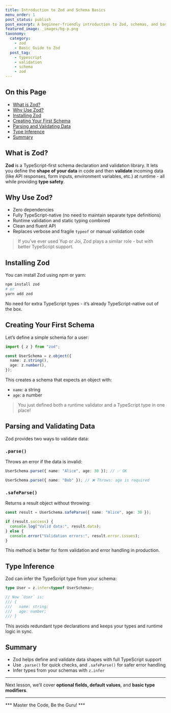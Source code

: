 ```yaml
---
title: Introduction to Zod and Schema Basics
menu_order: 1
post_status: publish
post_excerpt: A beginner-friendly introduction to Zod, schemas, and basic parsing.
featured_image: _images/bg-p.png
taxonomy:
  category:
    - zod
    - Basic Guide to Zod
  post_tag:
    - typescript
    - validation
    - schema
    - zod
---
```


<div class="toc" markdown="1">

## On this Page

- [What is Zod?](#what-is-zod)
- [Why Use Zod?](#why-use-zod)
- [Installing Zod](#installing-zod)
- [Creating Your First Schema](#creating-your-first-schema)
- [Parsing and Validating Data](#parsing-and-validating-data)
- [Type Inference](#type-inference)
- [Summary](#summary)

</div>

<div class="guru-main" markdown="1">

## What is Zod?

**Zod** is a TypeScript-first schema declaration and validation library. It lets you define the **shape of your data** in code and then **validate** incoming data (like API responses, form inputs, environment variables, etc.) at runtime - all while providing **type safety**.

## Why Use Zod?

- Zero dependencies
- Fully TypeScript-native (no need to maintain separate type definitions)
- Runtime validation and static typing combined
- Clean and fluent API
- Replaces verbose and fragile `typeof` or manual validation code

> If you’ve ever used Yup or Joi, Zod plays a similar role - but with better TypeScript support.

## Installing Zod

You can install Zod using npm or yarn:

```bash
npm install zod
# or
yarn add zod
```

No need for extra TypeScript types - it’s already TypeScript-native out of the box.

## Creating Your First Schema

Let’s define a simple schema for a user:

```ts
import { z } from "zod";

const UserSchema = z.object({
  name: z.string(),
  age: z.number(),
});
```

This creates a schema that expects an object with:
- `name`: a string
- `age`: a number

> You just defined both a runtime validator and a TypeScript type in one place!

## Parsing and Validating Data

Zod provides two ways to validate data:

### `.parse()`

Throws an error if the data is invalid:

```ts
UserSchema.parse({ name: "Alice", age: 30 }); // ✅ OK

UserSchema.parse({ name: "Bob" }); // ❌ Throws: age is required
```

### `.safeParse()`

Returns a result object without throwing:

```ts
const result = UserSchema.safeParse({ name: "Alice", age: 30 });

if (result.success) {
  console.log("Valid data:", result.data);
} else {
  console.error("Validation errors:", result.error.issues);
}
```

This method is better for form validation and error handling in production.

## Type Inference

Zod can infer the TypeScript type from your schema:

```ts
type User = z.infer<typeof UserSchema>;

// Now `User` is:
/// {
///   name: string;
///   age: number;
/// }
```

This avoids redundant type declarations and keeps your types and runtime logic in sync.

## Summary

- Zod helps define and validate data shapes with full TypeScript support
- Use `.parse()` for quick checks, and `.safeParse()` for safer error handling
- Infer types from your schemas with `z.infer`

---

Next lesson, we’ll cover **optional fields, default values**, and **basic type modifiers**.

---

*** Master the Code, Be the Guru! ***

</div>
